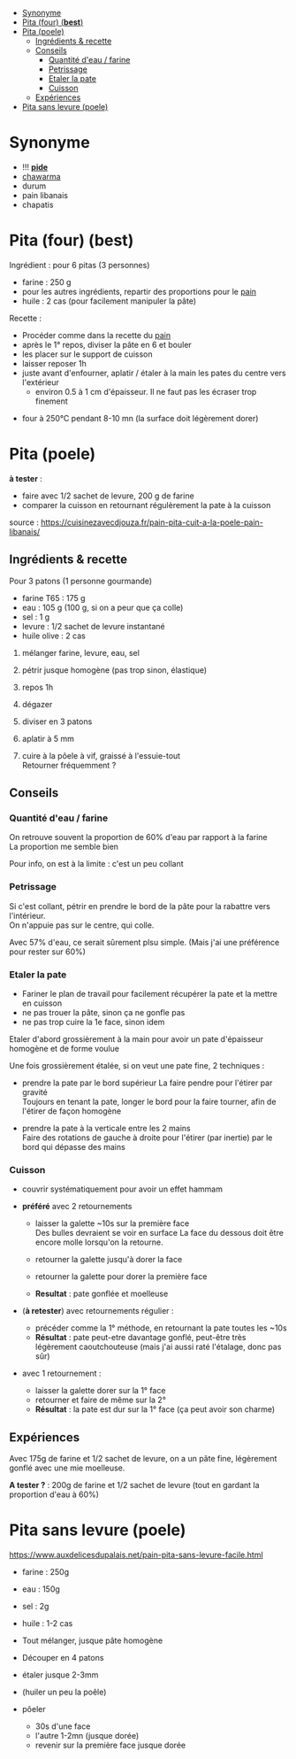 
<!-- vim-markdown-toc GFM -->

* [Synonyme](#synonyme)
* [Pita (four) (**best**)](#pita-four-best)
* [Pita (poele)](#pita-poele)
    * [Ingrédients & recette](#ingrédients--recette)
    * [Conseils](#conseils)
        * [Quantité d'eau / farine](#quantité-deau--farine)
        * [Petrissage](#petrissage)
        * [Etaler la pate](#etaler-la-pate)
        * [Cuisson](#cuisson)
    * [Expériences](#expériences)
* [Pita sans levure (poele)](#pita-sans-levure-poele)

<!-- vim-markdown-toc -->

# Synonyme
- !!! **[pide](https://cuisinezavecdjouza.fr/recette-pain-a-kebab-maison)**
- [chawarma](https://cuisinezavecdjouza.fr/pain-au-yaourt-a-la-poele/)
- durum
- pain libanais
- chapatis


# Pita (four) (**best**)

Ingrédient : pour 6 pitas (3 personnes)
- farine : 250 g
- pour les autres ingrédients, repartir des proportions pour le [pain](pain.md#recette-utime)
- huile  : 2 cas (pour facilement manipuler la pâte)

Recette :
- Procéder comme dans la recette du [pain](pain.md#recette-utime)
- après le 1° repos, diviser la pâte en 6 et bouler
- les placer sur le support de cuisson
- laisser reposer 1h
- juste avant d'enfourner, aplatir / étaler à la main les pates du centre vers l'extérieur 
    * environ 0.5 à 1 cm d'épaisseur. Il ne faut pas les écraser trop finement
* four à 250°C pendant 8-10 mn (la surface doit légèrement dorer)


# Pita (poele)

**à tester** :
- faire avec 1/2 sachet de levure, 200 g de farine
- comparer la cuisson en retournant régulèrement la pate à la cuisson

source : https://cuisinezavecdjouza.fr/pain-pita-cuit-a-la-poele-pain-libanais/

## Ingrédients & recette 

Pour 3 patons (1 personne gourmande)

- farine T65    : 175 g
- eau           : 105 g (100 g, si on a peur que ça colle)
- sel           : 1 g
- levure        : 1/2 sachet de levure instantané
- huile olive   : 2 cas


1. mélanger farine, levure, eau, sel
2. pétrir jusque homogène (pas trop sinon, élastique)
3. repos 1h

4. dégazer
5. diviser en 3 patons
6. aplatir à 5 mm

7. cuire à la pôele à vif, graissé à l'essuie-tout  
Retourner fréquemment ?

## Conseils

### Quantité d'eau / farine

On retrouve souvent la proportion de 60% d'eau par rapport à la farine  
La proportion me semble bien  

Pour info,  on est à la limite : c'est un peu collant


### Petrissage

Si c'est collant, pétrir en prendre le bord de la pâte pour la rabattre vers l'intérieur.  
On n'appuie pas sur le centre, qui colle.  

Avec 57% d'eau, ce serait sûrement plsu simple. (Mais j'ai une préférence pour rester sur 60%)

### Etaler la pate
- Fariner le plan de travail pour facilement récupérer la pate et la mettre en cuisson
- ne pas trouer la pâte, sinon ça ne gonfle pas
- ne pas trop cuire la 1e face, sinon idem

Etaler d'abord grossièrement à la main pour avoir un pate d'épaisseur homogène et de forme voulue

Une fois grossièrement étalée, si on veut une pate fine, 2 techniques :  
- prendre la pate par le bord supérieur
La faire pendre pour l'étirer par gravité  
Toujours en tenant la pate, longer le bord pour la faire tourner, afin de l'étirer de façon homogène

- prendre la pate à la verticale entre les 2 mains  
Faire des rotations de gauche à droite pour l'étirer (par inertie) par le bord qui dépasse des mains

### Cuisson

- couvrir systématiquement pour avoir un effet hammam

- **préféré** avec 2 retournements
    - laisser la galette ~10s sur la première face  
    Des bulles devraient se voir en surface
    La face du dessous doit être encore molle lorsqu'on la retourne. 
    - retourner la galette jusqu'à dorer la face
    - retourner la galette pour dorer la première face

    - **Resultat** : pate gonflée et moelleuse

- (**à retester**) avec retournements régulier :
    * précéder comme la 1° méthode, en retournant la pate toutes les ~10s
    * **Résultat** : pate peut-etre davantage gonflé, peut-être très légèrement caoutchouteuse (mais j'ai aussi raté l'étalage, donc pas sûr)

- avec 1 retournement :
    * laisser la galette dorer sur la 1° face
    * retourner et faire de même sur la 2°
    * **Résultat** : la pate est dur sur la 1° face (ça peut avoir son charme)


## Expériences

Avec 175g de farine et 1/2 sachet de levure, on a un pâte fine, légèrement gonflé avec une mie moelleuse.  

**A tester ?** : 200g de farine et 1/2 sachet de levure (tout en gardant la proportion d'eau à 60%)



# Pita sans levure (poele)

https://www.auxdelicesdupalais.net/pain-pita-sans-levure-facile.html

- farine    : 250g
- eau       : 150g
- sel       : 2g
- huile     : 1-2 cas

- Tout mélanger, jusque pâte homogène
- Découper en 4 patons
- étaler jusque 2-3mm
- (huiler un peu la poêle) 
- pôeler 
    - 30s d'une face
    - l'autre 1-2mn (jusque dorée)
    - revenir sur la première face jusque dorée



